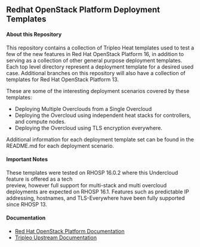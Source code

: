 ## Redhat OpenStack Platform Deployment Templates

#### About this Repository
This repository contains a collection of Tripleo Heat templates 
used to test a few of the new features in Red Hat OpenStack Platform 16, 
in addition to serving as a collection of other general purpose deployment templates. 
Each top level directory represent a deployment template for a desired used case. 
Additional branches on this repository will also have a collection of templates for Red Hat 
OpenStack Platform 13.

These are some of the interesting deployment scenarios covered by these templates:
- Deploying Multiple Overclouds from a Single Overcloud
- Deploying the Overcloud using independent heat stacks for controllers, and compute nodes.
- Deploying the Overcloud using TLS encryption everywhere.

Additional information for each deployment template set can be found in the
README.md for each deployment scenario.

#### Important Notes
These templates were tested on RHOSP 16.0.2 where this Undercloud feature is offered as a tech   
preview, however full support for multi-stack and multi overcloud deployments are expected on RHOSP 16.1.
Features such as predictable IP addressing, hostnames, and TLS-Everywhere have been fully supported since RHOSP 13.

#### Documentation
- [Red Hat OpenStack Platform Documentation](https://access.redhat.com/documentation/en-us/red_hat_openstack_platform)
- [Tripleo Upstream Documentation](https://docs.openstack.org/tripleo-docs/latest/)

